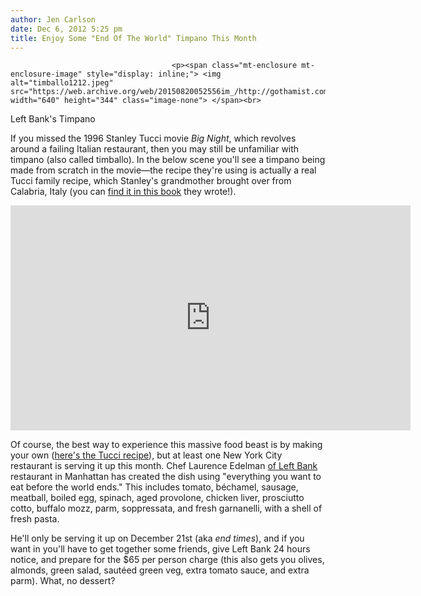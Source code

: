 ```yaml
---
author: Jen Carlson
date: Dec 6, 2012 5:25 pm
title: Enjoy Some "End Of The World" Timpano This Month
---
```


	
										<p><span class="mt-enclosure mt-enclosure-image" style="display: inline;"> <img alt="timballo1212.jpeg" src="https://web.archive.org/web/20150820052556im_/http://gothamist.com/attachments/arts_jen/timballo1212.jpeg" width="640" height="344" class="image-none"> </span><br>
<span class="photo_caption">Left Bank&apos;s Timpano</span></p>

<p>If you missed the 1996 Stanley Tucci movie <em>Big Night</em>, which revolves around a failing Italian restaurant, then you may still be unfamiliar with timpano (also called timballo). In the below scene you&apos;ll see a timpano being made from scratch in the movie&#x2014;the recipe they&apos;re using is actually a real Tucci family recipe, which Stanley&apos;s grandmother brought over from Calabria, Italy (you can <a href="https://web.archive.org/web/20150820052556/http://www.amazon.com/Cucina-Famiglia-Italian-Families-Traditions/dp/0688159028">find it in this book</a> they wrote!).</p>

<p><iframe width="640" height="360" src="https://web.archive.org/web/20150820052556if_/http://www.youtube-nocookie.com/embed/LNojvofa8jo" frameborder="0" allowfullscreen></iframe></p>

<p>Of course, the best way to experience this massive food beast is by making your own (<a href="https://web.archive.org/web/20150820052556/http://www.nytimes.com/recipes/5668/Big-Night-Timpano.html">here&apos;s the Tucci recipe</a>), but at least one New York City restaurant is serving it up this month. Chef Laurence Edelman <a href="https://web.archive.org/web/20150820052556/http://www.leftbankmanhattan.com/">of Left Bank</a> restaurant in Manhattan has created the dish using &quot;everything you want to eat before the world ends.&quot; This includes tomato, b&#xE9;chamel, sausage, meatball, boiled egg, spinach, aged provolone, chicken liver, prosciutto cotto, buffalo mozz, parm, soppressata, and fresh garnanelli, with a shell of fresh pasta. </p>

<p>He&apos;ll only be serving it up on December 21st (aka <em>end times</em>), and if you want in you&apos;ll have to get together some friends, give Left Bank 24 hours notice, and prepare for the $65 per person charge (this also gets you olives, almonds, green salad, saut&#xE9;ed green veg, extra tomato sauce, and extra parm). What, no dessert?</p>					
										
									
				